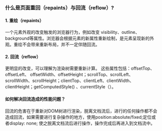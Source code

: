 ### 什么是页面重回（repaints）与回流（reflow）?

#### 1. 重绘（repaints）
一个元素外观的改变触发的浏览器行为，例如改变 visibility、outline、background等属性。浏览器会根据元素的新属性重新绘制，是元素呈现新的外观。重绘不会带来重新布局，并不一定伴随回流。

#### 2. 回流（reflow）
更明显的改变，可以理解为渲染树需要重新计算。
这些属性包括：offsetTop、offsetLeft、 offsetWidth、offsetHeight；scrollTop、scrollLeft、scrollWidth、scrollHeight；clientTop、clientLeft、clientWidth、clientHeight；getComputedStyle() 、currentStyle（）。

#### 如何解决回流造成的性能问题？
回流的危害在于重新对DOM树进行渲染，脱离文档流后，进行的任何操作都不会造成回流，如果需要进行复杂操作的地方，使用position:absolute/fixed;定位或者display: none; 使之脱离文档流后进行操作，操作完成后再进入到文档流中。
